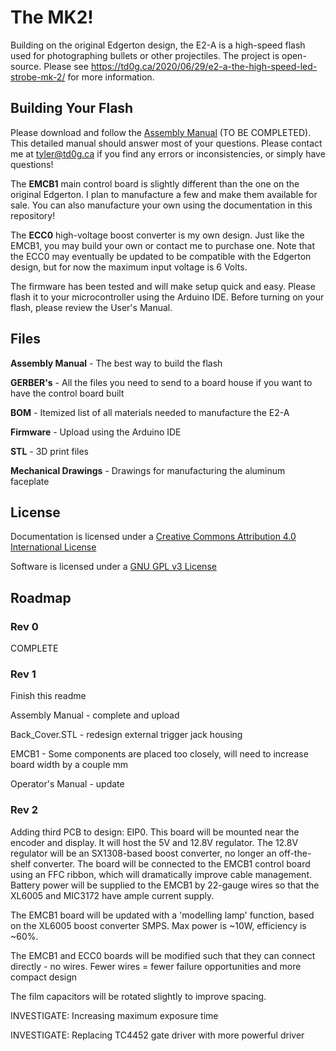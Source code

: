 # The MK2!

Building on the original Edgerton design, the E2-A is a high-speed flash used for photographing bullets or other projectiles.  The project is open-source.  Please see https://td0g.ca/2020/06/29/e2-a-the-high-speed-led-strobe-mk-2/ for more information.

## Building Your Flash
Please download and follow the [Assembly Manual](https://github.com/td0g/high_speed_flash/tree/master/MK2/E2-A)  (TO BE COMPLETED).  This detailed manual should answer most of your questions.  Please contact me at tyler@td0g.ca if you find any errors or inconsistencies, or simply have questions!

The **EMCB1** main control board is slightly different than the one on the original Edgerton.  I plan to manufacture a few and make them available for sale.  You can also manufacture your own using the documentation in this repository!

The **ECC0** high-voltage boost converter is my own design.  Just like the EMCB1, you may build your own or contact me to purchase one.  Note that the ECC0 may eventually be updated to be compatible with the Edgerton design, but for now the maximum input voltage is 6 Volts.

The firmware has been tested and will make setup quick and easy.  Please flash it to your microcontroller using the Arduino IDE.  Before turning on your flash, please review the User's Manual.

## Files

**Assembly Manual** - The best way to build the flash

**GERBER's** - All the files you need to send to a board house if you want to have the control board built

**BOM** - Itemized list of all materials needed to manufacture the E2-A

**Firmware** - Upload using the Arduino IDE

**STL** - 3D print files

**Mechanical Drawings** - Drawings for manufacturing the aluminum faceplate

## License

Documentation is licensed under a [Creative Commons Attribution 4.0 International License](https://creativecommons.org/licenses/by/4.0/)

Software is licensed under a [GNU GPL v3 License](https://www.gnu.org/licenses/gpl-3.0.txt)

## Roadmap

### Rev 0

COMPLETE

### Rev 1

Finish this readme

Assembly Manual - complete and upload

Back_Cover.STL - redesign external trigger jack housing

EMCB1 - Some components are placed too closely, will need to increase board width by a couple mm

Operator's Manual - update

### Rev 2

Adding third PCB to design: EIP0.  This board will be mounted near the encoder and display.  It will host the 5V and 12.8V regulator.  The 12.8V regulator will be an SX1308-based boost converter, no longer an off-the-shelf converter.  The board will be connected to the EMCB1 control board using an FFC ribbon, which will dramatically improve cable management.  Battery power will be supplied to the EMCB1 by 22-gauge wires so that the XL6005 and MIC3172 have ample current supply.

The EMCB1 board will be updated with a 'modelling lamp' function, based on the XL6005 boost converter SMPS.  Max power is ~10W, efficiency is ~60%.

The EMCB1 and ECC0 boards will be modified such that they can connect directly - no wires.  Fewer wires = fewer failure opportunities and more compact design

The film capacitors will be rotated slightly to improve spacing.

INVESTIGATE: Increasing maximum exposure time

INVESTIGATE: Replacing TC4452 gate driver with more powerful driver
